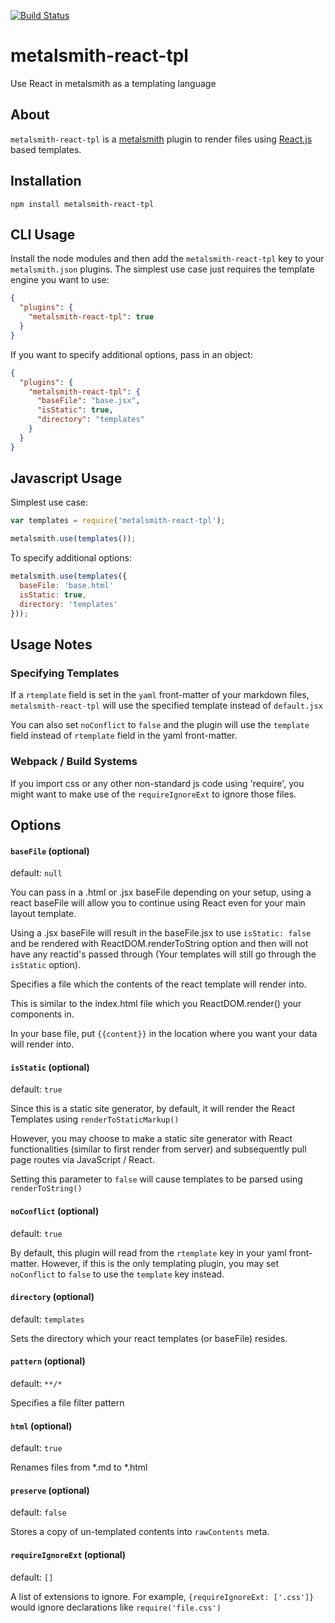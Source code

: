 [![Build Status](https://travis-ci.org/richardstevens/metalsmith-react-tpl.svg?branch=master)](https://travis-ci.org/richardstevens/metalsmith-react-tpl)

# metalsmith-react-tpl
Use React in metalsmith as a templating language

## About
`metalsmith-react-tpl` is a [metalsmith](http://http://www.metalsmith.io/) plugin to render files using [React.js](http://http://facebook.github.io/react/) based templates. 



## Installation

```
npm install metalsmith-react-tpl
```

## CLI Usage

  Install the node modules and then add the `metalsmith-react-tpl` key to your `metalsmith.json` plugins. The simplest use case just requires the template engine you want to use:

```json
{
  "plugins": {
    "metalsmith-react-tpl": true
  }
}
```

  If you want to specify additional options, pass in an object:

```json
{
  "plugins": {
    "metalsmith-react-tpl": {
      "baseFile": "base.jsx",
      "isStatic": true,
      "directory": "templates"
    }
  }
}
```

## Javascript Usage

  Simplest use case:

```js
var templates = require('metalsmith-react-tpl');

metalsmith.use(templates());
```

  To specify additional options:

```js
metalsmith.use(templates({
  baseFile: 'base.html'
  isStatic: true,
  directory: 'templates'
}));
```


## Usage Notes

### Specifying Templates
If a `rtemplate` field is set in the `yaml` front-matter of your markdown files, `metalsmith-react-tpl` will use the specified template instead of `default.jsx`

You can also set `noConflict` to `false` and the plugin will use the `template` field instead of `rtemplate` field in the yaml front-matter.

### Webpack / Build Systems

If you import css or any other non-standard js code using 'require', 
you might want to make use of the `requireIgnoreExt` to ignore those files.



## Options

#### `baseFile` (optional)
default: `null`

You can pass in a .html or .jsx baseFile depending on your setup, using a react baseFile will allow you to continue using React even for your main layout template.

Using a .jsx baseFile will result in the baseFile.jsx to use `isStatic: false` and be rendered with ReactDOM.renderToString option and then will not have any reactid's passed through (Your templates will still go through the `isStatic` option).

Specifies a file which the contents of the react template will render into. 

This is similar to the index.html file which you ReactDOM.render() your components in.

In your base file, put `{{content}}` in the location where you want your data will render into.


#### `isStatic` (optional) 
default: `true`

Since this is a static site generator, by default, it will render the React Templates using `renderToStaticMarkup()`

However, you may choose to make a static site generator with React functionalities (similar to first render from server) and subsequently pull page routes via JavaScript / React.

Setting this parameter to `false` will cause templates to be parsed using `renderToString()`


#### `noConflict` (optional)
default: `true`

By default, this plugin will read from the `rtemplate` key in your yaml 
front-matter. However, if this is the only templating plugin, you may 
set `noConflict` to `false` to use the `template` key instead.


#### `directory` (optional) 
default: `templates`

Sets the directory which your react templates (or baseFile) resides.


#### `pattern` (optional)
default: `**/*`

Specifies a file filter pattern


#### `html` (optional)
default: `true`

Renames files from *.md to *.html


#### `preserve` (optional)
default: `false`

Stores a copy of un-templated contents into `rawContents` meta.


#### `requireIgnoreExt` (optional)
default: `[]`

A list of extensions to ignore. For example, `{requireIgnoreExt: ['.css']}` would 
ignore declarations like `require('file.css')`






